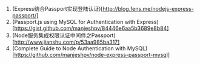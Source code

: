 1. (Express结合Passport实现登陆认证)[http://blog.fens.me/nodejs-express-passport/]
2. (Passport.js using MySQL for Authentication with Express)[https://gist.github.com/manjeshpv/84446e6aa5b3689e8b84]
3. (Node服务集成权限认证中间件之Passport)[http://www.jianshu.com/p/53aa985ba317]
4. (Complete Guide to Node Authentication with MySQL)[https://github.com/manjeshpv/node-express-passport-mysql]
